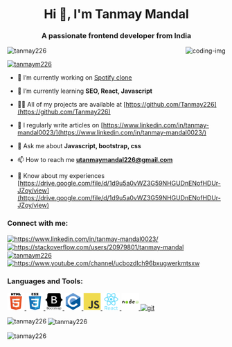 <h1 align="center">Hi 👋, I'm Tanmay Mandal</h1>
<h3 align="center">A passionate frontend developer from India</h3>
 
<img align="right" src="https://user-images.githubusercontent.com/55389276/140866485-8fb1c876-9a8f-4d6a-98dc-08c4981eaf70.gif" alt="coding-img">

<p align="left"> <img src="https://komarev.com/ghpvc/?username=tanmay226&label=Profile%20views&color=0e75b6&style=flat" alt="tanmay226" /> </p>



<p align="left"> <a href="https://twitter.com/tanmaym226" target="blank"><img src="https://img.shields.io/twitter/follow/tanmaym226?logo=twitter&style=for-the-badge" alt="tanmaym226" /></a> </p>

- 🔭 I’m currently working on [Spotify clone](https://github.com/Tanmay226/spotify-clone)

- 🌱 I’m currently learning **SEO, React, Javascript**

- 👨‍💻 All of my projects are available at [https://github.com/Tanmay226](https://github.com/Tanmay226)

- 📝 I regularly write articles on [https://www.linkedin.com/in/tanmay-mandal0023/](https://www.linkedin.com/in/tanmay-mandal0023/)

- 💬 Ask me about **Javascript, bootstrap, css**

- 📫 How to reach me **utanmaymandal226@gmail.com**

- 📄 Know about my experiences [https://drive.google.com/file/d/1d9u5a0vWZ3G59NHGUDnENofHDUr-JZoy/view](https://drive.google.com/file/d/1d9u5a0vWZ3G59NHGUDnENofHDUr-JZoy/view)

<h3 align="left">Connect with me:</h3>
<p align="left"><a href="https://www.linkedin.com/in/tanmay-mandal0023/" target="blank"><img align="center" src="https://raw.githubusercontent.com/rahuldkjain/github-profile-readme-generator/master/src/images/icons/Social/linked-in-alt.svg" alt="https://www.linkedin.com/in/tanmay-mandal0023/" height="30" width="40" /></a><a href="https://stackoverflow.com/users/20979801/tanmay-mandal" target="blank"><img align="center" src="https://raw.githubusercontent.com/rahuldkjain/github-profile-readme-generator/master/src/images/icons/Social/stack-overflow.svg" alt="https://stackoverflow.com/users/20979801/tanmay-mandal" height="30" width="40" /></a>
<a href="https://twitter.com/tanmaym226" target="blank"><img align="center" src="https://raw.githubusercontent.com/rahuldkjain/github-profile-readme-generator/master/src/images/icons/Social/twitter.svg" alt="tanmaym226" height="30" width="40" /></a>
<a href="https://www.youtube.com/channel/ucbozdlch96bxugwerkmtsxw" target="blank"><img align="center" src="https://raw.githubusercontent.com/rahuldkjain/github-profile-readme-generator/master/src/images/icons/Social/youtube.svg" alt="https://www.youtube.com/channel/ucbozdlch96bxugwerkmtsxw" height="30" width="40" /></a>
</p>

<h3 align="left">Languages and Tools:</h3>
<p align="left"> <a href="https://www.w3.org/html/" target="_blank" rel="noreferrer"> <img
    src="https://raw.githubusercontent.com/devicons/devicon/master/icons/html5/html5-original-wordmark.svg"
    alt="html5" width="40" height="40" /> </a></a> <a href="https://www.w3schools.com/css/" target="_blank"
    rel="noreferrer"> <img
        src="https://raw.githubusercontent.com/devicons/devicon/master/icons/css3/css3-original-wordmark.svg"
        alt="css3" width="40" height="40" /> </a><a href="https://getbootstrap.com" target="_blank" rel="noreferrer"> <img
            src="https://raw.githubusercontent.com/devicons/devicon/master/icons/bootstrap/bootstrap-plain-wordmark.svg"
            alt="bootstrap" width="40" height="40" /> </a> <a href="https://www.cprogramming.com/" target="_blank"
        rel="noreferrer"> <img src="https://raw.githubusercontent.com/devicons/devicon/master/icons/c/c-original.svg"
            alt="c" width="40" height="40" /> <a href="https://developer.mozilla.org/en-US/docs/Web/JavaScript"
            target="_blank" rel="noreferrer"> <img
                src="https://raw.githubusercontent.com/devicons/devicon/master/icons/javascript/javascript-original.svg"
                alt="javascript" width="40" height="40" /> </a> <a href="https://reactjs.org/" target="_blank" rel="noreferrer">
                    <img src="https://raw.githubusercontent.com/devicons/devicon/master/icons/react/react-original-wordmark.svg"
                        alt="react" width="40" height="40" /> </a> <a href="https://nodejs.org" target="_blank"
                        rel="noreferrer"> <img
                            src="https://raw.githubusercontent.com/devicons/devicon/master/icons/nodejs/nodejs-original-wordmark.svg"
                            alt="nodejs" width="40" height="40" /> </a> <a href="https://git-scm.com/" target="_blank" rel="noreferrer">
        <img src="https://www.vectorlogo.zone/logos/git-scm/git-scm-icon.svg" alt="git" width="40" height="40" /> </a>
       </p>

<p><img align="left" src="https://github-readme-stats.vercel.app/api/top-langs?username=tanmay226&show_icons=true&locale=en&layout=compact" alt="tanmay226" /></p>

<p>&nbsp;<img align="center" src="https://github-readme-stats.vercel.app/api?username=tanmay226&show_icons=true&locale=en" alt="tanmay226" /></p>

<p><img align="center" src="https://github-readme-streak-stats.herokuapp.com/?user=tanmay226&" alt="tanmay226" /></p>
